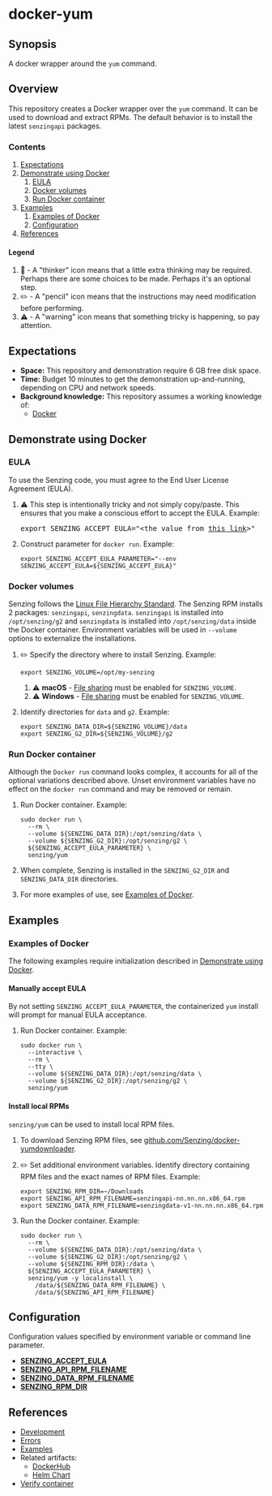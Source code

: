 # docker-yum

## Synopsis

A docker wrapper around the `yum` command.

## Overview

This repository creates a Docker wrapper over the `yum` command.
It can be used to download and extract RPMs.
The default behavior is to install the latest `senzingapi` packages.

### Contents

1. [Expectations](#expectations)
1. [Demonstrate using Docker](#demonstrate-using-docker)
    1. [EULA](#eula)
    1. [Docker volumes](#docker-volumes)
    1. [Run Docker container](#run-docker-container)
1. [Examples](#examples)
    1. [Examples of Docker](#examples-of-docker)
    1. [Configuration](#configuration)
1. [References](#references)

#### Legend

1. :thinking: - A "thinker" icon means that a little extra thinking may be required.
   Perhaps there are some choices to be made.
   Perhaps it's an optional step.
1. :pencil2: - A "pencil" icon means that the instructions may need modification before performing.
1. :warning: - A "warning" icon means that something tricky is happening, so pay attention.

## Expectations

- **Space:** This repository and demonstration require 6 GB free disk space.
- **Time:** Budget 10 minutes to get the demonstration up-and-running, depending on CPU and network speeds.
- **Background knowledge:** This repository assumes a working knowledge of:
  - [Docker](https://github.com/Senzing/knowledge-base/blob/main/WHATIS/docker.md)

## Demonstrate using Docker

### EULA

To use the Senzing code, you must agree to the End User License Agreement (EULA).

1. :warning: This step is intentionally tricky and not simply copy/paste.
   This ensures that you make a conscious effort to accept the EULA.
   Example:

    <pre>export SENZING_ACCEPT_EULA="&lt;the value from <a href="https://github.com/Senzing/knowledge-base/blob/main/lists/environment-variables.md#senzing_accept_eula">this link</a>&gt;"</pre>

1. Construct parameter for `docker run`.
   Example:

    ```console
    export SENZING_ACCEPT_EULA_PARAMETER="--env SENZING_ACCEPT_EULA=${SENZING_ACCEPT_EULA}"
    ```

### Docker volumes

Senzing follows the [Linux File Hierarchy Standard](https://refspecs.linuxfoundation.org/FHS_3.0/fhs-3.0.pdf).
The Senzing RPM installs 2 packages: `senzingapi`, `senzingdata`.
`senzingapi` is installed into `/opt/senzing/g2` and `senzingdata` is installed into `/opt/senzing/data` inside the Docker container.
Environment variables will be used in `--volume` options to externalize the installations.

1. :pencil2: Specify the directory where to install Senzing.
   Example:

    ```console
    export SENZING_VOLUME=/opt/my-senzing
    ```

    1. :warning:
       **macOS** - [File sharing](https://github.com/Senzing/knowledge-base/blob/main/HOWTO/share-directories-with-docker.md#macos)
       must be enabled for `SENZING_VOLUME`.
    1. :warning:
       **Windows** - [File sharing](https://github.com/Senzing/knowledge-base/blob/main/HOWTO/share-directories-with-docker.md#windows)
       must be enabled for `SENZING_VOLUME`.

1. Identify directories for `data` and `g2`.
   Example:

    ```console
    export SENZING_DATA_DIR=${SENZING_VOLUME}/data
    export SENZING_G2_DIR=${SENZING_VOLUME}/g2
    ```

### Run Docker container

Although the `Docker run` command looks complex,
it accounts for all of the optional variations described above.
Unset environment variables have no effect on the
`docker run` command and may be removed or remain.

1. Run Docker container.
   Example:

    ```console
    sudo docker run \
      --rm \
      --volume ${SENZING_DATA_DIR}:/opt/senzing/data \
      --volume ${SENZING_G2_DIR}:/opt/senzing/g2 \
      ${SENZING_ACCEPT_EULA_PARAMETER} \
      senzing/yum
    ```

1. When complete, Senzing is installed in the `SENZING_G2_DIR` and `SENZING_DATA_DIR` directories.
1. For more examples of use, see [Examples of Docker](#examples-of-docker).

## Examples

### Examples of Docker

The following examples require initialization described in
[Demonstrate using Docker](#demonstrate-using-docker).

#### Manually accept EULA

By not setting `SENZING_ACCEPT_EULA_PARAMETER`, the containerized `yum` install will prompt for manual EULA acceptance.

1. Run Docker container.
   Example:

    ```console
    sudo docker run \
      --interactive \
      --rm \
      --tty \
      --volume ${SENZING_DATA_DIR}:/opt/senzing/data \
      --volume ${SENZING_G2_DIR}:/opt/senzing/g2 \
      senzing/yum
    ```

#### Install local RPMs

`senzing/yum` can be used to install local RPM files.

1. To download Senzing RPM files, see
   [github.com/Senzing/docker-yumdownloader](https://github.com/Senzing/docker-yumdownloader).

1. :pencil2: Set additional environment variables.
   Identify directory containing RPM files and the exact names of RPM files.
   Example:

    ```console
    export SENZING_RPM_DIR=~/Downloads
    export SENZING_API_RPM_FILENAME=senzingapi-nn.nn.nn.x86_64.rpm
    export SENZING_DATA_RPM_FILENAME=senzingdata-v1-nn.nn.nn.x86_64.rpm
    ```

1. Run the Docker container.
   Example:

    ```console
    sudo docker run \
      --rm \
      --volume ${SENZING_DATA_DIR}:/opt/senzing/data \
      --volume ${SENZING_G2_DIR}:/opt/senzing/g2 \
      --volume ${SENZING_RPM_DIR}:/data \
      ${SENZING_ACCEPT_EULA_PARAMETER} \
      senzing/yum -y localinstall \
        /data/${SENZING_DATA_RPM_FILENAME} \
        /data/${SENZING_API_RPM_FILENAME}
    ```

## Configuration

Configuration values specified by environment variable or command line parameter.

- **[SENZING_ACCEPT_EULA](https://github.com/Senzing/knowledge-base/blob/main/lists/environment-variables.md#senzing_accept_eula)**
- **[SENZING_API_RPM_FILENAME](https://github.com/Senzing/knowledge-base/blob/main/lists/environment-variables.md#senzing_api_rpm_filename)**
- **[SENZING_DATA_RPM_FILENAME](https://github.com/Senzing/knowledge-base/blob/main/lists/environment-variables.md#senzing_data_rpm_filename)**
- **[SENZING_RPM_DIR](https://github.com/Senzing/knowledge-base/blob/main/lists/environment-variables.md#senzing_rpm_dir)**

## References

- [Development](docs/development.md)
- [Errors](docs/errors.md)
- [Examples](docs/examples.md)
- Related artifacts:
  - [DockerHub](https://hub.docker.com/r/senzing/yum)
  - [Helm Chart](https://github.com/Senzing/charts/tree/main/charts/senzing-yum)
- [Verify container](https://github.com/Senzing/knowledge-base/blob/main/HOWTO/verify-container.md)
